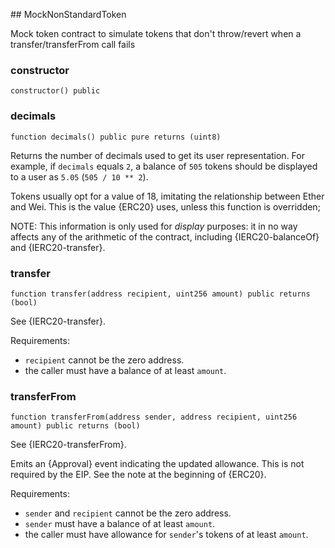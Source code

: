 ﻿﻿## MockNonStandardToken

Mock token contract to simulate tokens that don't
throw/revert when a transfer/transferFrom call fails


### constructor

```solidity
constructor() public
```







### decimals

```solidity
function decimals() public pure returns (uint8)
```



Returns the number of decimals used to get its user representation.
For example, if `decimals` equals `2`, a balance of `505` tokens should
be displayed to a user as `5.05` (`505 / 10 ** 2`).

Tokens usually opt for a value of 18, imitating the relationship between
Ether and Wei. This is the value {ERC20} uses, unless this function is
overridden;

NOTE: This information is only used for _display_ purposes: it in
no way affects any of the arithmetic of the contract, including
{IERC20-balanceOf} and {IERC20-transfer}.



### transfer

```solidity
function transfer(address recipient, uint256 amount) public returns (bool)
```



See {IERC20-transfer}.

Requirements:

- `recipient` cannot be the zero address.
- the caller must have a balance of at least `amount`.



### transferFrom

```solidity
function transferFrom(address sender, address recipient, uint256 amount) public returns (bool)
```



See {IERC20-transferFrom}.

Emits an {Approval} event indicating the updated allowance. This is not
required by the EIP. See the note at the beginning of {ERC20}.

Requirements:

- `sender` and `recipient` cannot be the zero address.
- `sender` must have a balance of at least `amount`.
- the caller must have allowance for ``sender``'s tokens of at least
`amount`.



